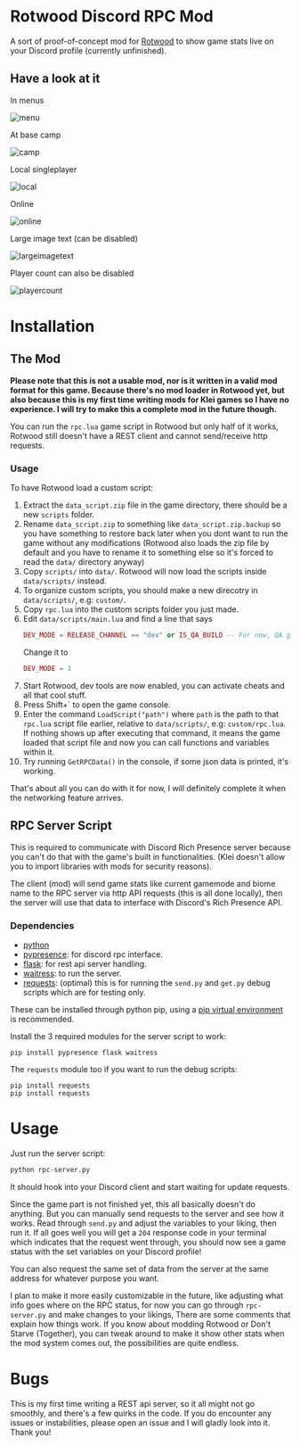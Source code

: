 # Rotwood Discord RPC Mod
A sort of proof-of-concept mod for [Rotwood](https://store.steampowered.com/app/2015270/Rotwood/) to show game stats live on your Discord profile (currently unfinished).

## Have a look at it

In menus

![menu](images/menu.png)

At base camp 

![camp](images/camp.png)

Local singleplayer

![local](images/local.png)

Online

![online](images/full%20online%203%20of%204.png)

Large image text (can be disabled)

![largeimagetext](images/full%20online%203%20of%204%20with%20large%20image%20tooltip.png)

Player count can also be disabled

![playercount](images/online%20without%20player%20count.png)

# Installation
## The Mod

**Please note that this is not a usable mod, nor is it written in a valid mod format for this game. Because there's no mod loader in Rotwood yet, but also because this is my first time writing mods for Klei games so I have no experience. I will try to make this a complete mod in the future though.**

You can run the `rpc.lua` game script in Rotwood but only half of it works, Rotwood still doesn't have a REST client and cannot send/receive http requests.

### Usage
To have Rotwood load a custom script:
1. Extract the `data_script.zip` file in the game directory, there should be a new `scripts` folder.
2. Rename `data_script.zip` to something like `data_script.zip.backup` so you have something to restore back later when you dont want to run the game without any modifications (Rotwood also loads the zip file by default and you have to rename it to something else so it's forced to read the `data/` directory anyway)
3. Copy `scripts/` into `data/`. Rotwood will now load the scripts inside `data/scripts/` instead.
4. To organize custom scripts, you should make a new direcotry in `data/scripts/`, e.g: `custom/`.
5. Copy `rpc.lua` into the custom scripts folder you just made.
6. Edit `data/scripts/main.lua` and find a line that says
    ```lua
    DEV_MODE = RELEASE_CHANNEL == "dev" or IS_QA_BUILD -- For now, QA gets debug tools everywhere.
    ```
    Change it to
    ```lua
    DEV_MODE = 1
    ```
7. Start Rotwood, dev tools are now enabled, you can activate cheats and all that cool stuff.
8. Press Shift+\` to open the game console.
9. Enter the command `LoadScript("path")` where `path` is the path to that `rpc.lua` script file earlier, relative to `data/scripts/`, e.g: `custom/rpc.lua`. If nothing shows up after executing that command, it means the game loaded that script file and now you can call functions and variables within it.
10. Try running `GetRPCData()` in the console, if some json data is printed, it's working.

That's about all you can do with it for now, I will definitely complete it when the networking feature arrives.

## RPC Server Script
This is required to communicate with Discord Rich Presence server because you can't do that with the game's built in functionalities. (Klei doesn't allow you to import libraries with mods for security reasons).

The client (mod) will send game stats like current gamemode and biome name to the RPC server via http API requests (this is all done locally), then the server will use that data to interface with Discord's Rich Presence API.

### Dependencies
- [python](https://www.python.org/)
- [pypresence](https://pypi.org/project/pypresence/): for discord rpc interface.
- [flask](https://flask.palletsprojects.com/en/3.0.x/): for rest api server handling.
- [waitress](https://pypi.org/project/waitress/): to run the server.
- [requests](https://pypi.org/project/requests/): (optimal) this is for running the `send.py` and `get.py` debug scripts which are for testing only.

These can be installed through python pip, using a [pip virtual environment](https://packaging.python.org/en/latest/guides/installing-using-pip-and-virtual-environments/) is recommended.

Install the 3 required modules for the server script to work:

```shell
pip install pypresence flask waitress
```

The `requests` module too if you want to run the debug scripts:

```shell
pip install requests
pip install requests
```

# Usage

Just run the server script:

```py
python rpc-server.py
```

It should hook into your Discord client and start waiting for update requests.

Since the game part is not finished yet, this all basically doesn't do anything. But you can manually send requests to the server and see how it works. Read through `send.py` and adjust the variables to your liking, then run it. If all goes well you will get a `204` response code in your terminal which indicates that the request went through, you should now see a game status with the set variables on your Discord profile!

You can also request the same set of data from the server at the same address for whatever purpose you want.

I plan to make it more easily customizable in the future, like adjusting what info goes where on the RPC status, for now you can go through `rpc-server.py` and make changes to your likings, There are some comments that explain how things work. If you know about modding Rotwood or Don't Starve (Together), you can tweak around to make it show other stats when the mod system comes out, the possibilities are quite endless.

# Bugs

This is my first time writing a REST api server, so it all might not go smoothly, and there's a few quirks in the code. If you do encounter any issues or instabilities, please open an issue and I will gladly look into it. Thank you!
